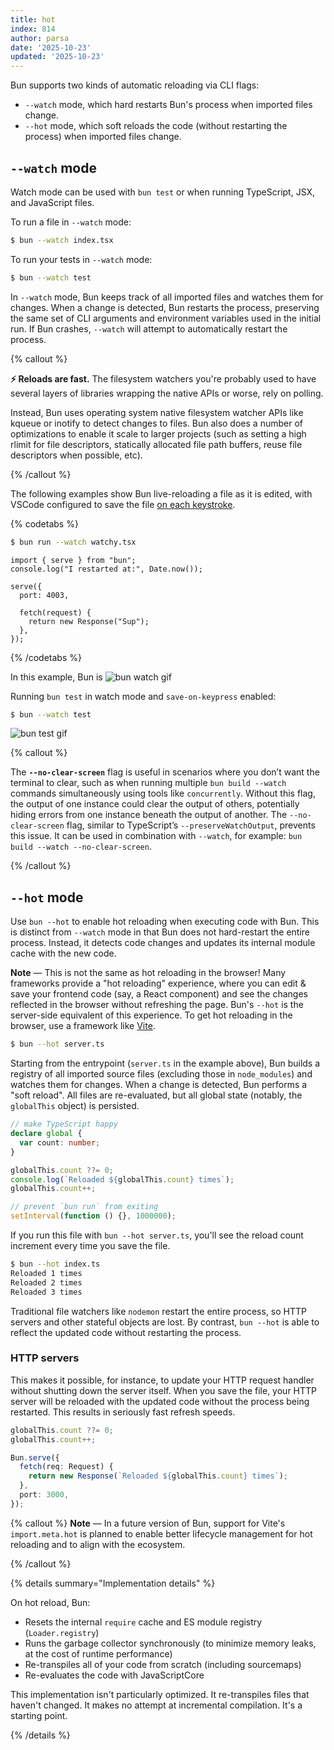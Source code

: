 ```yaml
---
title: hot
index: 814
author: parsa
date: '2025-10-23'
updated: '2025-10-23'
---
```

Bun supports two kinds of automatic reloading via CLI flags:

- `--watch` mode, which hard restarts Bun's process when imported files change.
- `--hot` mode, which soft reloads the code (without restarting the process) when imported files change.

## `--watch` mode

Watch mode can be used with `bun test` or when running TypeScript, JSX, and JavaScript files.

To run a file in `--watch` mode:

```bash
$ bun --watch index.tsx
```

To run your tests in `--watch` mode:

```bash
$ bun --watch test
```

In `--watch` mode, Bun keeps track of all imported files and watches them for changes. When a change is detected, Bun restarts the process, preserving the same set of CLI arguments and environment variables used in the initial run. If Bun crashes, `--watch` will attempt to automatically restart the process.

{% callout %}

**⚡️ Reloads are fast.** The filesystem watchers you're probably used to have several layers of libraries wrapping the native APIs or worse, rely on polling.

Instead, Bun uses operating system native filesystem watcher APIs like kqueue or inotify to detect changes to files. Bun also does a number of optimizations to enable it scale to larger projects (such as setting a high rlimit for file descriptors, statically allocated file path buffers, reuse file descriptors when possible, etc).

{% /callout %}

The following examples show Bun live-reloading a file as it is edited, with VSCode configured to save the file [on each keystroke](https://code.visualstudio.com/docs/editor/codebasics#_save-auto-save).

{% codetabs %}

```bash
$ bun run --watch watchy.tsx
```

```tsx#watchy.tsx
import { serve } from "bun";
console.log("I restarted at:", Date.now());

serve({
  port: 4003,

  fetch(request) {
    return new Response("Sup");
  },
});
```

{% /codetabs %}

In this example, Bun is
![bun watch gif](https://user-images.githubusercontent.com/709451/228439002-7b9fad11-0db2-4e48-b82d-2b88c8625625.gif)

Running `bun test` in watch mode and `save-on-keypress` enabled:

```bash
$ bun --watch test
```

![bun test gif](https://user-images.githubusercontent.com/709451/228396976-38a23864-4a1d-4c96-87cc-04e5181bf459.gif)

{% callout %}

The **`--no-clear-screen`** flag is useful in scenarios where you don’t want the terminal to clear, such as when running multiple `bun build --watch` commands simultaneously using tools like `concurrently`. Without this flag, the output of one instance could clear the output of others, potentially hiding errors from one instance beneath the output of another. The `--no-clear-screen` flag, similar to TypeScript’s `--preserveWatchOutput`, prevents this issue. It can be used in combination with `--watch`, for example: `bun build --watch --no-clear-screen`.

{% /callout %}


## `--hot` mode

Use `bun --hot` to enable hot reloading when executing code with Bun. This is distinct from `--watch` mode in that Bun does not hard-restart the entire process. Instead, it detects code changes and updates its internal module cache with the new code.

**Note** — This is not the same as hot reloading in the browser! Many frameworks provide a "hot reloading" experience, where you can edit & save your frontend code (say, a React component) and see the changes reflected in the browser without refreshing the page. Bun's `--hot` is the server-side equivalent of this experience. To get hot reloading in the browser, use a framework like [Vite](https://vitejs.dev).

```bash
$ bun --hot server.ts
```

Starting from the entrypoint (`server.ts` in the example above), Bun builds a registry of all imported source files (excluding those in `node_modules`) and watches them for changes. When a change is detected, Bun performs a "soft reload". All files are re-evaluated, but all global state (notably, the `globalThis` object) is persisted.

```ts#server.ts
// make TypeScript happy
declare global {
  var count: number;
}

globalThis.count ??= 0;
console.log(`Reloaded ${globalThis.count} times`);
globalThis.count++;

// prevent `bun run` from exiting
setInterval(function () {}, 1000000);
```

If you run this file with `bun --hot server.ts`, you'll see the reload count increment every time you save the file.

```bash
$ bun --hot index.ts
Reloaded 1 times
Reloaded 2 times
Reloaded 3 times
```

Traditional file watchers like `nodemon` restart the entire process, so HTTP servers and other stateful objects are lost. By contrast, `bun --hot` is able to reflect the updated code without restarting the process.

### HTTP servers

This makes it possible, for instance, to update your HTTP request handler without shutting down the server itself. When you save the file, your HTTP server will be reloaded with the updated code without the process being restarted. This results in seriously fast refresh speeds.

```ts#server.ts
globalThis.count ??= 0;
globalThis.count++;

Bun.serve({
  fetch(req: Request) {
    return new Response(`Reloaded ${globalThis.count} times`);
  },
  port: 3000,
});
```

<!-- The file above is simply exporting an object with a `fetch` handler defined. When this file is executed, Bun interprets this as an HTTP server and passes the exported object into `Bun.serve`. -->

<!-- {% image src="https://user-images.githubusercontent.com/709451/195477632-5fd8a73e-014d-4589-9ba2-e075ad9eb040.gif" alt="Bun vs Nodemon refresh speeds" caption="Bun on the left, Nodemon on the right." /%} -->

{% callout %}
**Note** — In a future version of Bun, support for Vite's `import.meta.hot` is planned to enable better lifecycle management for hot reloading and to align with the ecosystem.

{% /callout %}

{% details summary="Implementation details" %}

On hot reload, Bun:

- Resets the internal `require` cache and ES module registry (`Loader.registry`)
- Runs the garbage collector synchronously (to minimize memory leaks, at the cost of runtime performance)
- Re-transpiles all of your code from scratch (including sourcemaps)
- Re-evaluates the code with JavaScriptCore

This implementation isn't particularly optimized. It re-transpiles files that haven't changed. It makes no attempt at incremental compilation. It's a starting point.

{% /details %}
